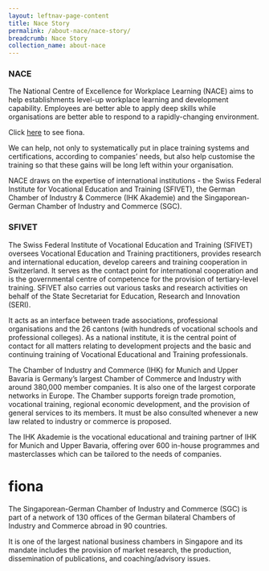 ```yaml
---
layout: leftnav-page-content
title: Nace Story
permalink: /about-nace/nace-story/
breadcrumb: Nace Story
collection_name: about-nace
---
```


### NACE
The National Centre of Excellence for Workplace Learning (NACE) aims to help establishments level-up workplace learning and development capability. Employees are better able to apply deep skills while organisations are better able to respond to a rapidly-changing environment. 

Click <a href="#fiona">here</a> to see fiona.

We can help, not only to systematically put in place training systems and certifications, according to companies’ needs, but also help customise the training so that these gains will be long left within your organisation.

NACE draws on the expertise of international institutions - the Swiss Federal Institute for Vocational Education and Training (SFIVET), the German Chamber of Industry & Commerce (IHK Akademie) and the Singaporean-German Chamber of Industry and Commerce (SGC).





### SFIVET
The Swiss Federal Institute of Vocational Education and Training (SFIVET) oversees Vocational Education and Training practitioners, provides research and international education, develop careers and training cooperation in Switzerland. It serves as the contact point for international cooperation and is the governmental centre of competence for the provision of tertiary-level training. SFIVET also carries out various tasks and research activities on behalf of the State Secretariat for Education, Research and Innovation (SERI).

It acts as an interface between trade associations, professional organisations and the 26 cantons (with hundreds of vocational schools and professional colleges). As a national institute, it is the central point of contact for all matters relating to development projects and the basic and continuing training of Vocational Educational and Training professionals.



The Chamber of Industry and Commerce (IHK) for Munich and Upper Bavaria is Germany’s largest Chamber of Commerce and Industry with around 380,000 member companies. It is also one of the largest corporate networks in Europe. The Chamber supports foreign trade promotion, vocational training, regional economic development, and the provision of general services to its members. It must be also consulted whenever a new law related to industry or commerce is proposed.

The IHK Akademie is the vocational educational and training partner of IHK for Munich and Upper Bavaria, offering over 600 in-house programmes and masterclasses which can be tailored to the needs of companies.


# fiona
The Singaporean-German Chamber of Industry and Commerce (SGC) is part of a network of 130 offices of the German bilateral Chambers of Industry and Commerce abroad in 90 countries.

It is one of the largest national business chambers in Singapore and its mandate includes the provision of market research, the production, dissemination of publications, and coaching/advisory issues.
